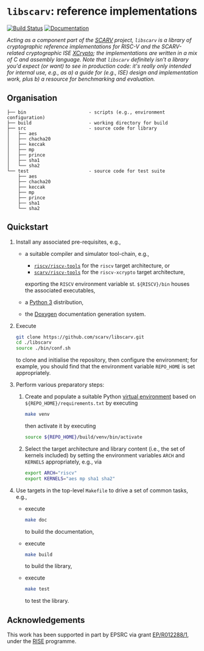# `libscarv`: reference implementations

<!--- -------------------------------------------------------------------- --->

[![Build Status](https://travis-ci.com/scarv/libscarv.svg)](https://travis-ci.com/scarv/libscarv)
[![Documentation](https://codedocs.xyz/scarv/libscarv.svg)](https://codedocs.xyz/scarv/libscarv)

<!--- -------------------------------------------------------------------- --->

*Acting as a component part of the
[SCARV](https://www.scarv.org)
project,
`libscarv` is a library of cryptographic reference implementations for 
RISC-V *and* the SCARV-related cryptographic ISE
[XCrypto](https://github.com/scarv/xcrypto);
the implementations are written in a mix of C and assembly language.
Note that `libscarv` definitely isn't a library you'd expect (or want)
to see in production code: it's really only intended for internal use, 
e.g., as
a) a guide for (e.g., ISE) design and implementation work, 
   plus
b) a resource for benchmarking and evaluation.*

<!--- -------------------------------------------------------------------- --->

## Organisation

```
├── bin                       - scripts (e.g., environment configuration)
├── build                     - working directory for build
├── src                       - source code for library
│   ├── aes
│   ├── chacha20
│   ├── keccak
│   ├── mp
│   ├── prince
│   ├── sha1
│   └── sha2
└── test                      - source code for test suite
    ├── aes
    ├── chacha20
    ├── keccak
    ├── mp
    ├── prince
    ├── sha1
    └── sha2
```

<!--- -------------------------------------------------------------------- --->

## Quickstart

1. Install any associated pre-requisites, e.g.,

   - a suitable
     compiler 
     and 
     simulator 
     tool-chain,
     e.g.,

     - [`riscv/riscv-tools`](https://github.com/riscv/riscv-tools)
       for the 
       `riscv`
       target architecture,
       or
     - [`scarv/riscv-tools`](https://github.com/scarv/riscv-tools)
       for the 
       `riscv-xcrypto`
       target architecture,

     exporting the
     `RISCV`
     environment variable st.
     `${RISCV}/bin` 
     houses the associated executables,
   - a
     [Python 3](https://www.python.org)
     distribution,
   - the
     [Doxygen](http://www.doxygen.nl)
     documentation generation system.

2. Execute

   ```sh
   git clone https://github.com/scarv/libscarv.git
   cd ./libscarv
   source ./bin/conf.sh
   ```

   to clone and initialise the repository,
   then configure the environment;
   for example, you should find that the environment variable
   `REPO_HOME`
   is set appropriately.

3. Perform various preparatory steps:

   1. Create and populate a suitable Python
      [virtual environment](https://docs.python.org/library/venv.html)
      based on `${REPO_HOME}/requirements.txt` by executing
   
      ```sh
      make venv
      ```
   
      then activate it by executing
   
      ```sh
      source ${REPO_HOME}/build/venv/bin/activate
      ```

   2. Select the
      target architecture
      and
      library content (i.e., the set of kernels included)
      by setting the environment variables
      `ARCH`
      and
      `KERNELS`
      appropriately,
      e.g., via

      ```sh
      export ARCH="riscv"
      export KERNELS="aes mp sha1 sha2"
      ```

4. Use targets in the top-level `Makefile` to drive a set of
   common tasks, e.g.,

   - execute

     ```sh
     make doc
     ```
   
     to build the documentation,

   - execute 

     ```sh
     make build
     ```
      
     to build the library,

   - execute

     ```sh
     make test
     ```

     to test the library.

<!--- -------------------------------------------------------------------- --->

## Acknowledgements

This work has been supported in part by EPSRC via grant 
[EP/R012288/1](https://gow.epsrc.ukri.org/NGBOViewGrant.aspx?GrantRef=EP/R012288/1),
under the [RISE](http://www.ukrise.org) programme.

<!--- -------------------------------------------------------------------- --->
